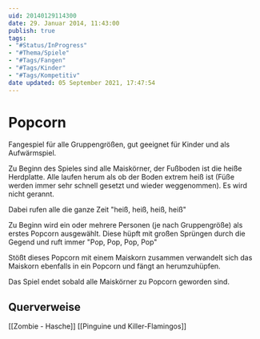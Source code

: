 ```yaml
---
uid: 20140129114300
date: 29. Januar 2014, 11:43:00
publish: true
tags:
- "#Status/InProgress"
- "#Thema/Spiele"
- "#Tags/Fangen"
- "#Tags/Kinder"
- "#Tags/Kompetitiv"
date updated: 05 September 2021, 17:47:54
---
```


# Popcorn

Fangespiel für alle Gruppengrößen, gut geeignet für Kinder und als Aufwärmspiel.

Zu Beginn des Spieles sind alle Maiskörner, der Fußboden ist die heiße Herdplatte.
Alle laufen herum als ob der Boden extrem heiß ist (Füße werden immer sehr schnell gesetzt und wieder weggenommen). Es wird nicht gerannt.

Dabei rufen alle die ganze Zeit "heiß, heiß, heiß, heiß"

Zu Beginn wird ein oder mehrere Personen (je nach Gruppengröße) als erstes Popcorn ausgewählt. Diese hüpft mit großen Sprüngen durch die Gegend und ruft immer "Pop, Pop, Pop, Pop"

Stößt dieses Popcorn mit einem Maiskorn zusammen verwandelt sich das Maiskorn ebenfalls in ein Popcorn und fängt an herumzuhüpfen.

Das Spiel endet sobald alle Maiskörner zu Popcorn geworden sind.

## Querverweise

[[Zombie - Hasche]]
[[Pinguine und Killer-Flamingos]]

